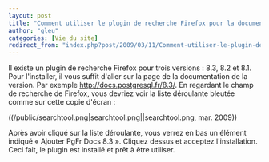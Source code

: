 ```yaml
---
layout: post
title: "Comment utiliser le plugin de recherche Firefox pour la documentation traduite"
author: "gleu"
categories: [Vie du site]
redirect_from: "index.php?post/2009/03/11/Comment-utiliser-le-plugin-de-recherche-Firefox-pour-la-documentation-traduite"
---
```





<!--more-->


Il existe un plugin de recherche Firefox pour trois versions : 8.3, 8.2 et 8.1. Pour l'installer, il vous suffit d'aller sur la page de la documentation de la version. Par exemple http://docs.postgresql.fr/8.3/. En regardant le champ de recherche de Firefox, vous devriez voir la liste déroulante bleutée comme sur cette copie d'écran :



((/public/searchtool.png|searchtool.png||searchtool.png, mar. 2009))



Après avoir cliqué sur la liste déroulante, vous verrez en bas un élément indiqué « Ajouter PgFr Docs 8.3 ». Cliquez dessus et acceptez l'installation. Ceci fait, le plugin est installé et prêt à être utiliser.